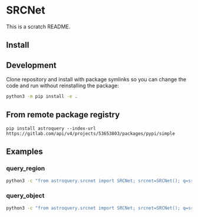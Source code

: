 # SRCNet

This is a scratch README.

## Install

## Development

Clone repository and install with package symlinks so you can change the code and run without reinstalling the package:

```bash
python3 -m pip install -e .
```

## From remote package registry

```
pip install astroquery --index-url https://gitlab.com/api/v4/projects/53653803/packages/pypi/simple
```

## Examples

### query_region

```bash
python3 -c "from astroquery.srcnet import SRCNet; srcnet=SRCNet(); q=srcnet.query_region(coordinates='82.1deg 12.58deg', radius=0.01); print(q)"
```

### query_object

```bash
python3 -c "from astroquery.srcnet import SRCNet; srcnet=SRCNet(); q=srcnet.query_object(object_name='PTF10tce', radius=0.01); print(q)"
```